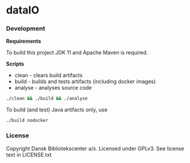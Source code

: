 dataIO
======

### Development

**Requirements**

To build this project JDK 11 and Apache Maven is required.

**Scripts**
* clean - clears build artifacts
* build - builds and tests artifacts (including docker images)
* analyse - analyses source code

```bash
./clean && ./build && ./analyse
```
To build (and test) Java artifacts only, use

 ```bash
./build nodocker
```

### License

Copyright Dansk Bibliotekscenter a/s. Licensed under GPLv3.
See license text in LICENSE.txt